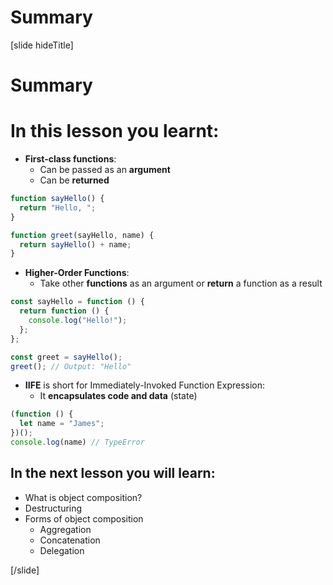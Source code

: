 # Summary

[slide hideTitle]

# Summary

# In this lesson you learnt:

- **First-class functions**:
  - Can be passed as an **argument**
  - Can be **returned**

```js
function sayHello() {
  return "Hello, ";
}

function greet(sayHello, name) {
  return sayHello() + name;
}
```

- **Higher-Order Functions**:
  - Take other **functions** as an argument or **return** a function as a result

```js
const sayHello = function () {
  return function () {
    console.log("Hello!");
  };
};

const greet = sayHello();
greet(); // Output: "Hello"
```


- **IIFE** is short for Immediately-Invoked Function Expression:
  - It **encapsulates code and data** \(state\)

```js
(function () {
  let name = "James";
})();
console.log(name) // TypeError
```


## In the next lesson you will learn:

- What is object composition?
- Destructuring
- Forms of object composition
  - Aggregation
  - Concatenation
  - Delegation

[/slide]
